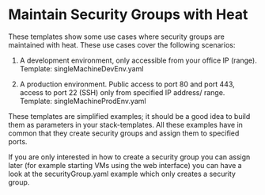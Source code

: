 # Maintain Security Groups with Heat

These templates show some use cases where security groups are maintained with heat. These use cases cover the following scenarios:

1. A development environment, only accessible from your office IP (range).
Template: singleMachineDevEnv.yaml

2. A production environment.  Public access to port 80 and port 443, access to port 22 (SSH) only from specified IP address/ range.
Template: singleMachineProdEnv.yaml

These templates are simplified examples; it should be a good idea to build them as parameters in your stack-templates. 
All these examples have in common that they create security groups and assign them to specified ports.

If you are only interested in how to create a security group you can assign later (for example starting VMs using the web interface) you can have a look at
the securityGroup.yaml example which only creates a security group.


